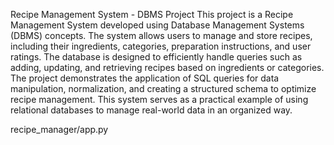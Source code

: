 Recipe Management System - DBMS Project
This project is a Recipe Management System developed using Database Management Systems (DBMS) concepts. The system allows users to manage and store recipes, including their ingredients, categories, preparation instructions, and user ratings. The database is designed to efficiently handle queries such as adding, updating, and retrieving recipes based on ingredients or categories. The project demonstrates the application of SQL queries for data manipulation, normalization, and creating a structured schema to optimize recipe management. This system serves as a practical example of using relational databases to manage real-world data in an organized way.


recipe_manager/app.py
